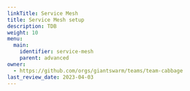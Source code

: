 ```yaml
---
linkTitle: Service Mesh
title: Service Mesh setup
description: TDB
weight: 10
menu:
  main:
    identifier: service-mesh
    parent: advanced
owner:
  - https://github.com/orgs/giantswarm/teams/team-cabbage
last_review_date: 2023-04-03
---
```

